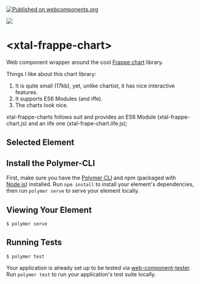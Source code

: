 [![Published on webcomponents.org](https://img.shields.io/badge/webcomponents.org-published-blue.svg)](https://www.webcomponents.org/element/bahrus/xtal-frappe-chart)

<a href="https://nodei.co/npm/xtal-frappe-chart/"><img src="https://nodei.co/npm/xtal-frappe-chart.png"></a>

# \<xtal-frappe-chart\>

Web component wrapper around the cool [Frappe chart](https://frappe.io/charts) library.

Things I like about this chart library:

1)  It is quite small (17kb), yet, unlike chartist, it has nice interactive features.
2)  It supports ES6 Modules (and iffe).
3)  The charts look nice.

xtal-frappe-charts follows suit and provides an ES6 Module (xtal-frappe-chart.js) and an iife one (xtal-frape-chart.iife.js);

<!--
```
<custom-element-demo>
  <template>
    <div class="vertical-section-container centered">
        <script src="https://unpkg.com/@webcomponents/webcomponentsjs/webcomponents-loader.js"></script>
        <script type="module" src="https://unpkg.com/xtal-json-merge@0.2.24/json-merge.js"></script>
        <script type="module" src="https://unpkg.com/p-d.p-u@0.0.42/p-d.p-u.js"></script>
        <script type="module" src="https://unpkg.com/xtal-frappe-chart@0.0.13/xtal-frappe-chart.iife.js"></script>
        <script  src="https://unpkg.com/xtal-json-editor@0.0.19/xtal-json-editor.js"></script>
      <h3>Basic xtal-frappe-chart demo</h3>
      
      <xtal-insert-json input="[]">
        <script type="application/json">
          [
            {
              "title": "My Awesome Chart",
              "data": {
                "labels": ["12am-3am", "3am-6am", "6am-9am", "9am-12pm",
                  "12pm-3pm", "3pm-6pm", "6pm-9pm", "9pm-12am"],
            
                "datasets": [
                  {
                    "name": "Some Data", "color": "light-blue",
                    "values": [25, 40, 30, 35, 8, 52, 17, -4]
                  },
                  {
                    "name": "Another Set", "color": "violet",
                    "values": [25, 50, -10, 15, 18, 32, 27, 14]
                  },
                  {
                    "name": "Yet Another", "color": "blue",
                    "values": [15, 20, -3, -15, 58, 12, -17, 37]
                  }
                ]
              },
              "type": "bar", 
              "height": 250,
              "isNavigable": true
            }
          ]
        </script>
      </xtal-insert-json>
      <p-d on="merged-prop-changed" to="{data}"></p-d>
      <xtal-frappe-chart></xtal-frappe-chart>
      <p-d on="selected-element-changed" to="{input}"></p-d>
      <xtal-json-editor options="{}"  height="300px"></xtal-json-editor>
      <p-d on="selected-element-changed" to="{input}"></p-d>
      <xtal-json-editor options="{}"  height="300px"></xtal-json-editor>
    </div>
  </template>
</custom-element-demo>
```
-->

## Selected Element




## Install the Polymer-CLI

First, make sure you have the [Polymer CLI](https://www.npmjs.com/package/polymer-cli) and npm (packaged with [Node.js](https://nodejs.org)) installed. Run `npm install` to install your element's dependencies, then run `polymer serve` to serve your element locally.

## Viewing Your Element

```
$ polymer serve
```

## Running Tests

```
$ polymer test
```

Your application is already set up to be tested via [web-component-tester](https://github.com/Polymer/web-component-tester). Run `polymer test` to run your application's test suite locally.

